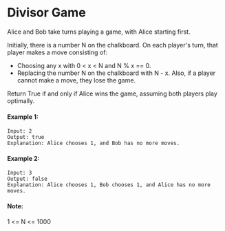 # Divisor Game
Alice and Bob take turns playing a game, with Alice starting first.

Initially, there is a number N on the chalkboard.  On each player's turn, that player makes a move consisting of:

- Choosing any x with 0 < x < N and N % x == 0.
- Replacing the number N on the chalkboard with N - x.
Also, if a player cannot make a move, they lose the game.

Return True if and only if Alice wins the game, assuming both players play optimally.

#### Example 1:
```text
Input: 2
Output: true
Explanation: Alice chooses 1, and Bob has no more moves.
```

#### Example 2:
```text
Input: 3
Output: false
Explanation: Alice chooses 1, Bob chooses 1, and Alice has no more moves.
```

#### Note:

1 <= N <= 1000